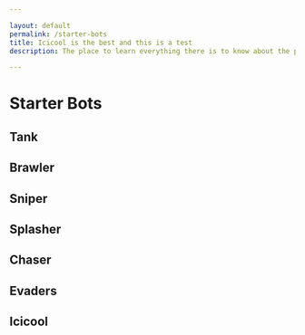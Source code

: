 ```yaml
---

layout: default
permalink: /starter-bots
title: Icicool is the best and this is a test
description: The place to learn everything there is to know about the powerful boosters you can find and use in Botworld Adventure!

---
```



<div markdown="1" class=" ghcms ghcms-main">

# Starter Bots

## Tank 

## Brawler

## Sniper

## Splasher

## Chaser

## Evaders

## Icicool

</div>
